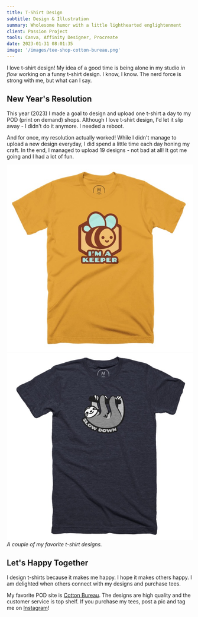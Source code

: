 ```yaml
---
title: T-Shirt Design
subtitle: Design & Illustration
summary: Wholesome humor with a little lighthearted englightenment
client: Passion Project
tools: Canva, Affinity Designer, Procreate
date: 2023-01-31 08:01:35
image: '/images/tee-shop-cotton-bureau.png'
---
```


I love t-shirt design! My idea of a good time is being alone in my studio *in flow* working on a funny t-shirt design. I know, I know. The nerd force is strong with me, but what can I say.

## New Year's Resolution

This year (2023) I made a goal to design and upload one t-shirt a day to my POD (print on demand) shops. Although I love t-shirt design, I'd let it slip away - I didn't do it anymore. I needed a reboot. 

And for once, my resolution actually worked! While I didn't manage to upload a new design everyday, I did spend a little time each day honing my craft. In the end, I managed to upload 19 designs - not bad at all! It got me going and I had a lot of fun.

<div class="gallery-box">
  <div class="gallery">
    <img src="/images/tee-keeper-medium.jpeg" loading="lazy" alt="I'm a Keeper t-shirt mockup">
    <img src="/images/tee-slow-down-sloth-md.jpeg" loading="lazy" alt="Slow Down Sloth t-shirt mockup">
  </div>
  <em>A couple of my favorite t-shirt designs.</em>
</div>

## Let's Happy Together

I design t-shirts because it makes me happy. I hope it makes others happy. I am delighted when others connect with my designs and purchase tees.

My favorite POD site is [Cotton Bureau](https://cottonbureau.com/people/small-simple-things?hierarchicalMenu%255Bcategories__lvl0%255D%255B0%255D%253DApparel). The designs are high quality and the customer service is top shelf. If you purchase my tees, post a pic and tag me on [Instagram](https://www.instagram.com/smallandsimplethings.org_/)!